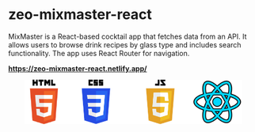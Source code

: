 # zeo-mixmaster-react

MixMaster is a React-based cocktail app that fetches data from an API. It allows users to browse drink recipes by glass type and includes search functionality. The app uses React Router for navigation.

<strong style="font-weight:bold; display:block; width:100%;">https://zeo-mixmaster-react.netlify.app/</strong>

<div style=" display:flex; justify-content: center; margin: 0 auto">
<img src="/public/HTML5_logo_and_wordmark.svg.png" alt="Description" width="80px" >
<img src="/public/CSS-Logo.png" alt="Description" width="130px" >
<img src="/public/JavaScript-Logo-2048x1280.png" alt="Description" width="130px" >
 <img src="/public/react.png" alt="Description" width="100px" >
</div>
